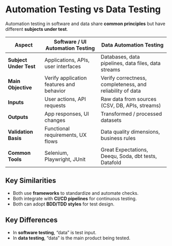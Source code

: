 # Automation Testing vs Data Testing

Automation testing in software and data share **common principles** but have different **subjects under test**.

| Aspect               | Software / UI Automation Testing                | Data Automation Testing                                      |
|----------------------|--------------------------------------------------|---------------------------------------------------------------|
| **Subject Under Test** | Applications, APIs, user interfaces             | Databases, data pipelines, data files, data streams           |
| **Main Objective**   | Verify application features and behavior         | Verify correctness, completeness, and reliability of data     |
| **Inputs**           | User actions, API requests                       | Raw data from sources (CSV, DB, APIs, streams)                |
| **Outputs**          | App responses, UI changes                        | Transformed / processed datasets                              |
| **Validation Basis** | Functional requirements, UX flows                | Data quality dimensions, business rules                       |
| **Common Tools**     | Selenium, Playwright, JUnit                       | Great Expectations, Deequ, Soda, dbt tests, Datafold          |

## Key Similarities
- Both use **frameworks** to standardize and automate checks.
- Both integrate with **CI/CD pipelines** for continuous testing.
- Both can adopt **BDD/TDD styles** for test design.

## Key Differences
- In **software testing**, “data” is test input.
- In **data testing**, “data” is the main product being tested.

